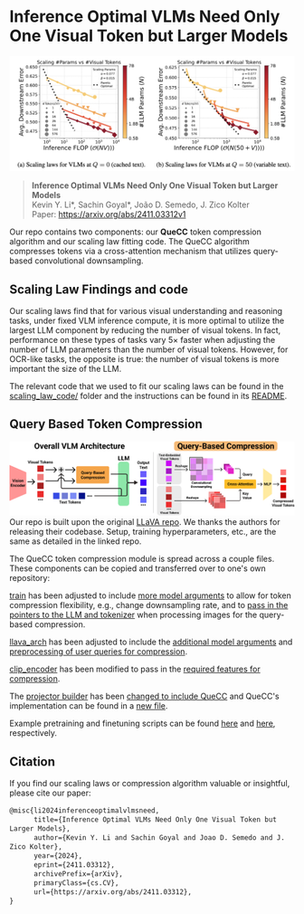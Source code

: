 # Inference Optimal VLMs Need Only One Visual Token but Larger Models

![Scaling Laws](assets/scaling.png "Scaling Laws for VLMs")

> **Inference Optimal VLMs Need Only One Visual Token but Larger Models**\
> Kevin Y. Li*, Sachin Goyal*, João D. Semedo, J. Zico Kolter \
> Paper: https://arxiv.org/abs/2411.03312v1

Our repo contains two components: our **QueCC** token compression algorithm and our scaling law fitting code. The QueCC algorithm compresses tokens via a cross-attention mechanism that utilizes query-based convolutional downsampling. 

## Scaling Law Findings and code
Our scaling laws find that for various visual understanding and reasoning tasks, under fixed VLM inference compute, it is more optimal to utilize the largest LLM component by reducing the number of visual tokens. In fact, performance on these types of tasks vary $5\times$ faster when adjusting the number of LLM parameters than the number of visual tokens. However, for OCR-like tasks, the opposite is true: the number of visual tokens is more important the size of the LLM.

The relevant code that we used to fit our scaling laws can be found in the [scaling_law_code/](scaling_law_code/) folder and the instructions can be found in its [README](scaling_law_code/README.md).

## Query Based Token Compression
![QueCC](assets/arch.png "QueCC Compression Algorithm")
Our repo is built upon the original [LLaVA repo](https://github.com/haotian-liu/LLaVA). We thanks the authors for releasing their codebase. Setup, training hyperparameters, etc., are the same as detailed in the linked repo.

The QueCC token compression module is spread across a couple files. These components can be copied and transferred over to one's own repository:

[train](llava/train/train.py) has been adjusted to include [more model arguments](llava/train/train.py#L55) to allow for token compression flexibility, e.g., change downsampling rate, and to [pass in the pointers to the LLM and tokenizer](llava/train/train.py#L1148) when processing images for the query-based compression. 

[llava_arch](llava/model/llava_arch.py) has been adjusted to include the [additional model arguments](llava/model/llava_arch.py#L50) and [preprocessing of user queries for compression](llava/model/llava_arch.py#L214).

[clip_encoder](llava/model/multimodal_encoder/clip_encoder.py) has been modified to pass in the [required features for compression](llava/model/multimodal_encoder/clip_encoder.py#L84).

The [projector builder](llava/model/multimodal_projector/builder.py) has been [changed to include QueCC](llava/model/multimodal_projector/builder.py#L57) and QueCC's implementation can be found in a [new file](llava/model/multimodal_projector/quecc.py).

Example pretraining and finetuning scripts can be found [here](scripts/v1_5/pretrain.sh) and [here](scripts/v1_5/finetune.sh), respectively.

## Citation
If you find our scaling laws or compression algorithm valuable or insightful, please cite our paper:
```
@misc{li2024inferenceoptimalvlmsneed,
      title={Inference Optimal VLMs Need Only One Visual Token but Larger Models}, 
      author={Kevin Y. Li and Sachin Goyal and Joao D. Semedo and J. Zico Kolter},
      year={2024},
      eprint={2411.03312},
      archivePrefix={arXiv},
      primaryClass={cs.CV},
      url={https://arxiv.org/abs/2411.03312}, 
}
```
